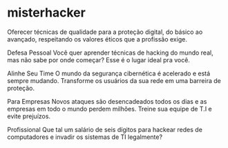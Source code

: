 # misterhacker
Oferecer técnicas de qualidade para a proteção digital, do básico ao avançado, respeitando os valores éticos que a profissão exige.

Defesa Pessoal
Você quer aprender técnicas de hacking do mundo real, mas não sabe por onde começar? Esse é o lugar ideal pra você.

Alinhe Seu Time
O mundo da segurança cibernética é acelerado e está sempre mudando. Transforme os usuários da sua rede em uma barreira de proteção.

Para Empresas
Novos ataques são desencadeados todos os dias e as empresas em todo o mundo perdem milhões. Treine sua equipe de T.I e evite prejuízos.

Profissional
Que tal um salário de seis dígitos para hackear redes de computadores e invadir os sistemas de TI legalmente?
